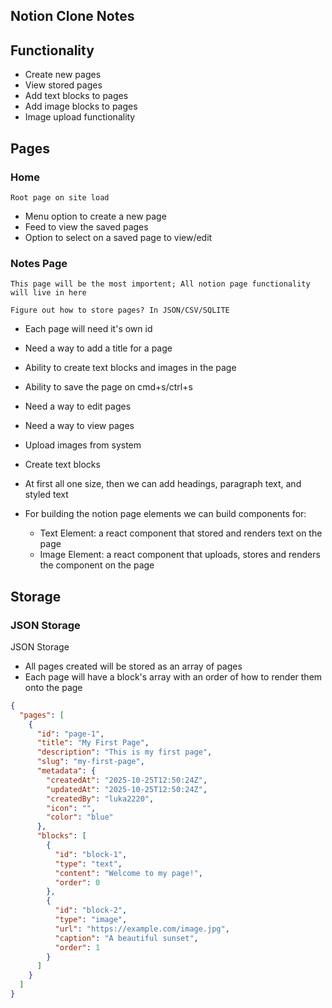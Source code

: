 ## Notion Clone Notes

## Functionality

- Create new pages
- View stored pages
- Add text blocks to pages
- Add image blocks to pages
- Image upload functionality

## Pages

### Home

`Root page on site load`

- Menu option to create a new page
- Feed to view the saved pages
- Option to select on a saved page to view/edit

### Notes Page

`This page will be the most importent; All notion page functionality will live in here`

`Figure out how to store pages? In JSON/CSV/SQLITE`

- Each page will need it's own id
- Need a way to add a title for a page
- Ability to create text blocks and images in the page
- Ability to save the page on cmd+s/ctrl+s
- Need a way to edit pages
- Need a way to view pages
- Upload images from system
- Create text blocks
- At first all one size, then we can add headings, paragraph text, and styled text

- For building the notion page elements we can build components for:
  - Text Element: a react component that stored and renders text on the page
  - Image Element: a react component that uploads, stores and renders the component on the page

## Storage

### JSON Storage

JSON Storage

- All pages created will be stored as an array of pages
- Each page will have a block's array with an order of how to render them onto the page

```json
{
  "pages": [
    {
      "id": "page-1",
      "title": "My First Page",
      "description": "This is my first page",
      "slug": "my-first-page",
      "metadata": {
        "createdAt": "2025-10-25T12:50:24Z",
        "updatedAt": "2025-10-25T12:50:24Z",
        "createdBy": "luka2220",
        "icon": "",
        "color": "blue"
      },
      "blocks": [
        {
          "id": "block-1",
          "type": "text",
          "content": "Welcome to my page!",
          "order": 0
        },
        {
          "id": "block-2",
          "type": "image",
          "url": "https://example.com/image.jpg",
          "caption": "A beautiful sunset",
          "order": 1
        }
      ]
    }
  ]
}
```
